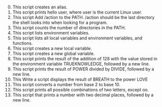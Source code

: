 0. This  script creates an alias.
1. This  script prints hello user, where user is the current Linux user.
2. This script Add /action to the PATH. /action should be the last directory the shell looks into when looking for a program.
3. This script counts the number of directories in the PATH.
4. This script lists environment variables.
5. This script lists all local variables and environment variables, and functions.
6. This script creates a new local variable.
7. This script creates a new global variable.
8. This script prints the result of the addition of 128 with the value stored in the environment variable TRUEKNOWLEDGE, followed by a new line.
9. This script prints the result of POWER divided by DIVIDE, followed by a new line.
10. This Write a script displays the result of BREATH to the power LOVE
11. This script converts a number from base 2 to base 10.
12. This  script prints all possible combinations of two letters, except oo.
13. This script that prints a number with two decimal places, followed by a new line.

